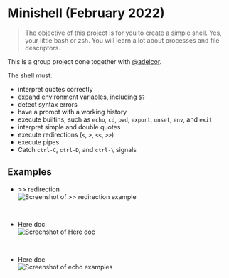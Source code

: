 # Minishell (February 2022)
> The objective of this project is for you to create a simple shell. Yes, your little bash or zsh. You will learn a lot about processes and file descriptors.

This is a group project done together with [@adelcor](https://github.com/adelcor).

The shell must:
- interpret quotes correctly
- expand environment variables, including `$?`
- detect syntax errors
- have a prompt with a working history
- execute builtins, such as `echo`, `cd`, `pwd`, `export`, `unset`, `env`, and `exit`
- interpret simple and double quotes
- execute redirections (`<`, `>`, `<<`, `>>`)
- execute pipes
- Catch `ctrl-C`, `ctrl-D`, and `ctrl-\` signals


## Examples

- \>\> redirection<br />
![Screenshot of >> redirection example](https://res.cloudinary.com/ngasco/image/upload/v1649785877/42/minishell/Screenshot_from_2022-04-12_19-49-10_lyhc3p.png "Screenshot of >> redirection example")
<br />

- Here doc<br />
![Screenshot of Here doc](https://res.cloudinary.com/ngasco/image/upload/v1649785877/42/minishell/Screenshot_from_2022-04-12_19-45-50_xtmsur.png
 "Screenshot of Here doc")
<br />

- Here doc<br />
![Screenshot of echo examples](https://res.cloudinary.com/ngasco/image/upload/v1649785877/42/minishell/Screenshot_from_2022-04-12_19-45-13_immcih.png
 "Screenshot of echo examples")
